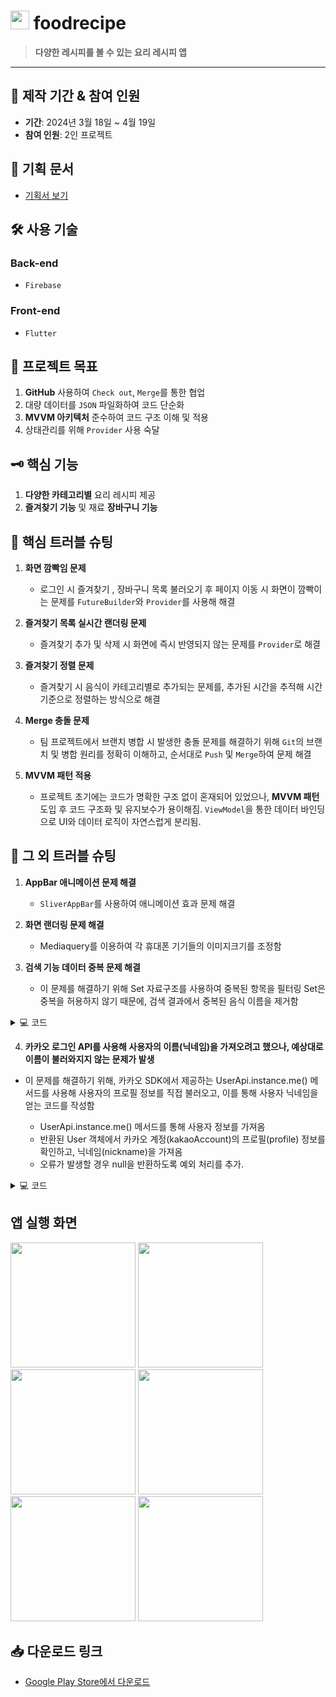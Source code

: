# <img src="https://github.com/user-attachments/assets/8322a566-7833-47ca-9f89-ded1e0f1e9d2" width="30 " height="30"> foodrecipe



> **다양한 레시피를 볼 수 있는 요리 레시피 앱**

---

## 📅 **제작 기간 & 참여 인원**
- **기간**: 2024년 3월 18일 ~ 4월 19일 
- **참여 인원**: 2인 프로젝트

## 📜 **기획 문서**
- [기획서 보기](https://docs.google.com/presentation/d/1ypKymklILqL414_SFx0hEfemjloG039Qwfm1jsHOtk8/edit#slide=id.p)

## 🛠 **사용 기술**

### Back-end
- `Firebase`

### Front-end
- `Flutter`

## 🎯 **프로젝트 목표**

1. **GitHub** 사용하여 `Check out`, `Merge`를 통한 협업
2. 대량 데이터를 `JSON` 파일화하여 코드 단순화
3. **MVVM 아키텍처** 준수하여 코드 구조 이해 및 적용
4. 상태관리를 위해 `Provider` 사용 숙달

## 🗝 **핵심 기능**

1. **다양한 카테고리별** 요리 레시피 제공
2. **즐겨찾기 기능** 및 재료 **장바구니 기능**

## 🚧 **핵심 트러블 슈팅**

1. **화면 깜빡임 문제**  
   - 로그인 시 즐겨찾기 , 장바구니 목록 불러오기 후 페이지 이동 시 화면이 깜빡이는 문제를 `FutureBuilder`와 `Provider`를 사용해 해결

2. **즐겨찾기 목록 실시간 랜더링 문제**  
   - 즐겨찾기 추가 및 삭제 시 화면에 즉시 반영되지 않는 문제를 `Provider`로 해결

3. **즐겨찾기 정렬 문제**  
   - 즐겨찾기 시 음식이 카테고리별로 추가되는 문제를, 추가된 시간을 추적해 시간 기준으로 정렬하는 방식으로 해결

4. **Merge 충돌 문제**  
   - 팀 프로젝트에서 브랜치 병합 시 발생한 충돌 문제를 해결하기 위해 `Git`의 브랜치 및 병합 원리를 정확히 이해하고, 순서대로 `Push` 및 `Merge`하여 문제 해결

5. **MVVM 패턴 적용**  
   - 프로젝트 초기에는 코드가 명확한 구조 없이 혼재되어 있었으나, **MVVM 패턴** 도입 후 코드 구조화 및 유지보수가 용이해짐. `ViewModel`을 통한 데이터 바인딩으로 UI와 데이터 로직이 자연스럽게 분리됨.

## 🔧 **그 외 트러블 슈팅**

1. **AppBar 애니메이션 문제 해결**  
   - `SliverAppBar`를 사용하여 애니메이션 효과 문제 해결

2. **화면 랜더링 문제 해결**  
   - Mediaquery를 이용하여 각 휴대폰 기기들의 이미지크기를 조정함

3. **검색 기능 데이터 중복 문제 해결**
   - 이 문제를 해결하기 위해 Set<String> 자료구조를 사용하여 중복된 항목을 필터링 Set은 중복을 허용하지 않기 때문에, 검색 결과에서 중복된 음식 이름을 제거함
<details>
<summary>💻 코드</summary>
<div markdown="1">

 ```dart
  Widget _buildSuggestionsOrResults() {
      Set<String> uniqueNames = {};

      final List<Map<String, dynamic>> suggestionList = query.isEmpty
          ? []
          : _foodData.where((food) {
              if (food['name'].toLowerCase().contains(query.toLowerCase())) {
                return uniqueNames.add(food['name']);
              } else {
                return false;
              }
            }).toList();
  }

```

</div>
</details>

4.  **카카오 로그인 API를 사용해 사용자의 이름(닉네임)을 가져오려고 했으나, 예상대로 이름이 불러와지지 않는 문제가 발생**
- 이 문제를 해결하기 위해, 카카오 SDK에서 제공하는 UserApi.instance.me() 메서드를 사용해 사용자의 프로필 정보를 직접 불러오고, 이를 통해 사용자 닉네임을 얻는 코드를 작성함

    - UserApi.instance.me() 메서드를 통해 사용자 정보를 가져옴
    - 반환된 User 객체에서 카카오 계정(kakaoAccount)의 프로필(profile) 정보를 확인하고, 닉네임(nickname)을 가져옴
    - 오류가 발생할 경우 null을 반환하도록 예외 처리를 추가.
<details>
<summary>💻 코드</summary>
<div markdown="1">

 ```dart
Future<String?> getUserName() async {
    try {
      // 사용자 닉네임 가져오기
      User user = await UserApi.instance.me();
      return user.kakaoAccount?.profile?.nickname;
    } catch (error) {

      return null;
    }
  }
```
</div>
</details>

## **앱 실행 화면**
<img src="https://github.com/user-attachments/assets/19d44a85-363f-46fe-a205-f01562994ed44"  width="200">
<img src="https://github.com/user-attachments/assets/19d38e09-6a0a-4c5e-bca5-52e7259ab804"  width="200">
<img src="https://github.com/user-attachments/assets/983a5e65-c452-44e4-bd07-bb64c4e65860"  width="200">
<img src="https://github.com/user-attachments/assets/1b5d9a10-4604-419a-9d21-d4f0f968598e"  width="200">
<img src="https://github.com/user-attachments/assets/d78925b3-c1f2-45c5-b020-e34ddb0d0c63"  width="200">
<img src="https://github.com/user-attachments/assets/7db5a3d1-7421-4493-8e5f-9abdcd78809a"  width="200">


## 📥 **다운로드 링크**

- [Google Play Store에서 다운로드](https://play.google.com/store/apps/details?id=com.junhajeonghoon.foodrecipe)
